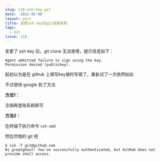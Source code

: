 ```yaml
---
slug: 118-ssh-key-git
date: '2012-05-08'
layout: post
title: 变更ssh key后git连接失败
tags:
  - Git
issue: 118
---
```


变更了 ssh key 后，git clone 无法使用，提示信息如下：

    Agent admitted failure to sign using the key.
    Permission denied (publickey).

起初以为是在 github 上填写key值时写错了，重新试了一次依然如此

不过很快 google 到了方法

**方法1：**

注销再登陆系统即可

**方法2：**

在终端下执行命令 `ssh-add`

然后尽情的 git 吧

    $ ssh -T git@github.com
    Hi greatghoul! You've successfully authenticated, but GitHub does not provide shell access.

